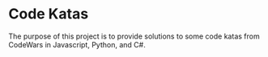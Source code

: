 # Code Katas

The purpose of this project is to provide solutions to some code katas from CodeWars in Javascript, Python, and C#.
